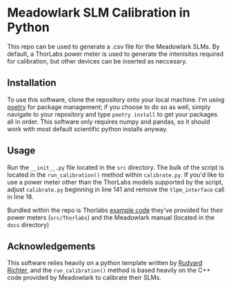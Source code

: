 # Meadowlark SLM Calibration in Python

This repo can be used to generate a .csv file for the Meadowlark SLMs. By default, a ThorLabs power meter is used to generate the intenisites required for calibration, but other devices can be inserted as neccesary. 

## Installation
To use this software, clone the repository onto your local machine. I'm using [poetry](https://python-poetry.org/) for package management; if you choose to do so as well, simply navigate to your repository and type `poetry install` to get your packages all in order. This software only requires numpy and pandas, so it should work with most default scientific python installs anyway.

## Usage

Run the `__init__.py` file located in the `src` directory. The bulk of the script is located in the `run_calibration()` method within `calibrate.py`. If you'd like to use a power meter other than the ThorLabs models supported by the script, adjust `calibrate.py` beginning in line 141 and remove the `tlpm_interface` call in line 18.

Bundled within the repo is Thorlabs [example code](https://www.thorlabs.com/software_pages/viewsoftwarepage.cfm?code=OPM) they've provided for their power meters (`src/Thorlabs`) and the Meadowlark manual (located in the `docs` directory)

## Acknowledgements

This software relies heavily on a python template written by [Rudyard Richter](https://github.com/rudyardrichter), and the `run_calibration()` method is based heavily on the C++ code provided by Meadowlark to calibrate their SLMs. 
